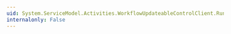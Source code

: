 ```yaml
---
uid: System.ServiceModel.Activities.WorkflowUpdateableControlClient.RunAsync(System.Guid)
internalonly: False
---
```

